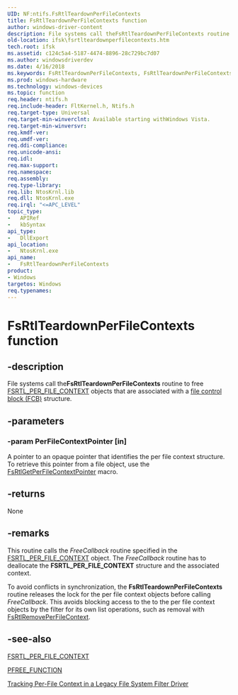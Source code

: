 ```yaml
---
UID: NF:ntifs.FsRtlTeardownPerFileContexts
title: FsRtlTeardownPerFileContexts function
author: windows-driver-content
description: File systems call theFsRtlTeardownPerFileContexts routine to free FSRTL_PER_FILE_CONTEXT objects that are associated with a file control block (FCB) structure.
old-location: ifsk\fsrtlteardownperfilecontexts.htm
tech.root: ifsk
ms.assetid: c124c5a4-5187-4474-8896-28c729bc7d07
ms.author: windowsdriverdev
ms.date: 4/16/2018
ms.keywords: FsRtlTeardownPerFileContexts, FsRtlTeardownPerFileContexts routine [Installable File System Drivers], fsrtlref_3bd1af9f-ebc1-4cf8-9c7d-415f4bc64eb4.xml, ifsk.fsrtlteardownperfilecontexts, ntifs/FsRtlTeardownPerFileContexts
ms.prod: windows-hardware
ms.technology: windows-devices
ms.topic: function
req.header: ntifs.h
req.include-header: FltKernel.h, Ntifs.h
req.target-type: Universal
req.target-min-winverclnt: Available starting withWindows Vista.
req.target-min-winversvr: 
req.kmdf-ver: 
req.umdf-ver: 
req.ddi-compliance: 
req.unicode-ansi: 
req.idl: 
req.max-support: 
req.namespace: 
req.assembly: 
req.type-library: 
req.lib: NtosKrnl.lib
req.dll: NtosKrnl.exe
req.irql: "<=APC_LEVEL"
topic_type:
-	APIRef
-	kbSyntax
api_type:
-	DllExport
api_location:
-	NtosKrnl.exe
api_name:
-	FsRtlTeardownPerFileContexts
product:
- Windows
targetos: Windows
req.typenames: 
---
```


# FsRtlTeardownPerFileContexts function


## -description


File systems call the<b>FsRtlTeardownPerFileContexts</b> routine to free <a href="https://msdn.microsoft.com/library/windows/hardware/ff547352">FSRTL_PER_FILE_CONTEXT</a> objects that are associated with a <a href="https://docs.microsoft.com/en-us/windows-hardware/drivers/ifs/the-fcb-structure">file control block (FCB)</a> structure.


## -parameters




### -param PerFileContextPointer [in]

A pointer to an opaque pointer that identifies the per file context structure. To retrieve this pointer from a file object, use the <a href="https://msdn.microsoft.com/library/windows/hardware/ff546051">FsRtlGetPerFileContextPointer</a> macro.


## -returns



None




## -remarks



This routine calls the <i>FreeCallback</i> routine specified in the <a href="https://msdn.microsoft.com/library/windows/hardware/ff547352">FSRTL_PER_FILE_CONTEXT</a> object. The <i>FreeCallback</i> routine has to deallocate the <b>FSRTL_PER_FILE_CONTEXT</b> structure and the associated context.

To avoid conflicts in synchronization, the <b>FsRtlTeardownPerFileContexts</b> routine releases the lock for the per file context objects before calling <i>FreeCallback</i>. This avoids blocking access to the to the per file context objects by the filter for its own list operations, such as removal with <a href="https://msdn.microsoft.com/library/windows/hardware/ff547226">FsRtlRemovePerFileContext</a>.




## -see-also




<a href="https://msdn.microsoft.com/library/windows/hardware/ff547352">FSRTL_PER_FILE_CONTEXT</a>



<a href="https://msdn.microsoft.com/library/windows/hardware/ff551123">PFREE_FUNCTION</a>



<a href="https://msdn.microsoft.com/6be3ff10-47e4-47f5-8f15-88a80a16f451">Tracking Per-File Context in a Legacy File System Filter Driver</a>
 

 


